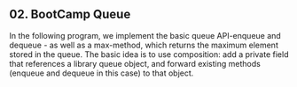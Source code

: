 ## 02. BootCamp Queue

In the following program, we implement the basic queue API-enqueue and dequeue - as well as a max-method, which returns the maximum element stored in the queue. The basic idea is to use composition: add a private field that references a library queue object, and forward existing methods (enqueue and dequeue in this case) to that object.
